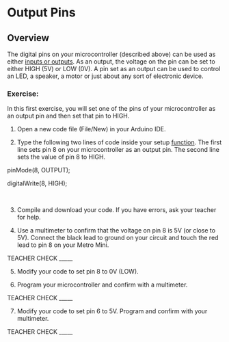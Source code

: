 # Output Pins

## Overview

The digital pins on your microcontroller (described above) can be used as either [inputs or outputs](https://www.google.com/url?q=https://docs.google.com/document/d/1BmZbXzxnD2j17QToSZ9jeZmnP7burwfksfQq2v4zu-Y/edit%23heading%3Dh.12g8aset9qzv&sa=D&ust=1587613173860000). As an output, the voltage on the pin can be set to either HIGH (5V) or LOW (0V). A pin set as an output can be used to control an LED, a speaker, a motor or just about any sort of electronic device.

### Exercise:

In this first exercise, you will set one of the pins of your microcontroller as an output pin and then set that pin to HIGH.

1.  Open a new code file (File/New) in your Arduino IDE.

<!-- end list -->

2.  Type the following two lines of code inside your setup [function](https://www.google.com/url?q=https://docs.google.com/document/d/1BmZbXzxnD2j17QToSZ9jeZmnP7burwfksfQq2v4zu-Y/edit%23heading%3Dh.45j551ci2de&sa=D&ust=1587613173861000). The first line sets pin 8 on your microcontroller as an output pin. The second line sets the value of pin 8 to HIGH.

pinMode(8, OUTPUT);

digitalWrite(8, HIGH);

        

3.  Compile and download your code. If you have errors, ask your teacher for help.

<!-- end list -->

4.  Use a multimeter to confirm that the voltage on pin 8 is 5V (or close to 5V). Connect the black lead to ground on your circuit and touch the red lead to pin 8 on your Metro Mini.

TEACHER CHECK \_\_\_\_\_

5.  Modify your code to set pin 8 to 0V (LOW).

<!-- end list -->

6.  Program your microcontroller and confirm with a multimeter.

TEACHER CHECK \_\_\_\_\_

7.  Modify your code to set pin 6 to 5V. Program and confirm with your multimeter.

TEACHER CHECK \_\_\_\_\_
